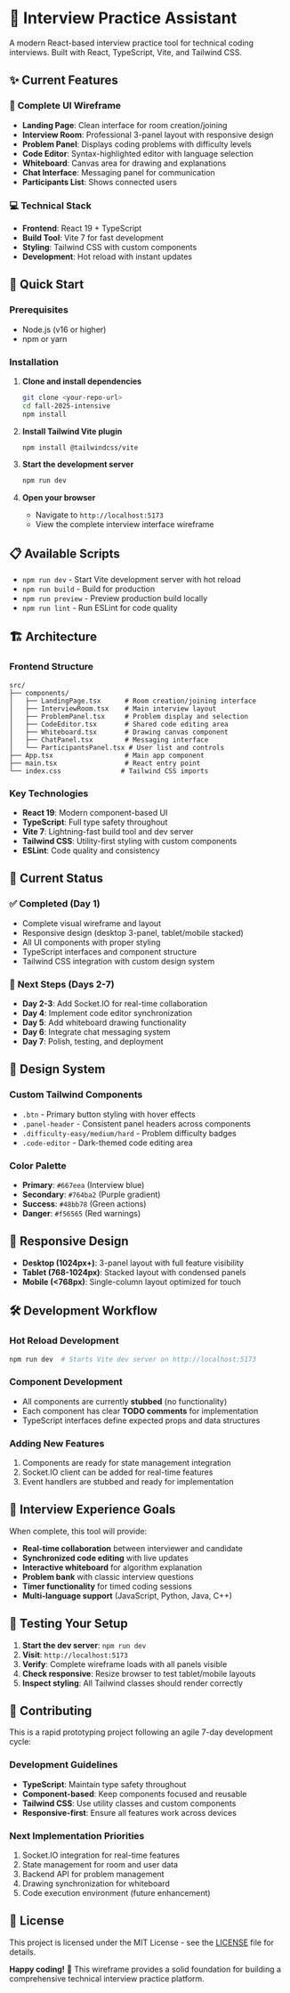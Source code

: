# 🚀 Interview Practice Assistant

A modern React-based interview practice tool for technical coding interviews. Built with React, TypeScript, Vite, and Tailwind CSS.

## ✨ Current Features

### 🎨 **Complete UI Wireframe**
- **Landing Page**: Clean interface for room creation/joining
- **Interview Room**: Professional 3-panel layout with responsive design
- **Problem Panel**: Displays coding problems with difficulty levels
- **Code Editor**: Syntax-highlighted editor with language selection
- **Whiteboard**: Canvas area for drawing and explanations
- **Chat Interface**: Messaging panel for communication
- **Participants List**: Shows connected users

### 💻 **Technical Stack**
- **Frontend**: React 19 + TypeScript
- **Build Tool**: Vite 7 for fast development
- **Styling**: Tailwind CSS with custom components
- **Development**: Hot reload with instant updates

## 🚀 Quick Start

### Prerequisites
- Node.js (v16 or higher)
- npm or yarn

### Installation

1. **Clone and install dependencies**
   ```bash
   git clone <your-repo-url>
   cd fall-2025-intensive
   npm install
   ```

2. **Install Tailwind Vite plugin**
   ```bash
   npm install @tailwindcss/vite
   ```

3. **Start the development server**
   ```bash
   npm run dev
   ```

4. **Open your browser**
   - Navigate to `http://localhost:5173`
   - View the complete interview interface wireframe

## 📋 Available Scripts

- `npm run dev` - Start Vite development server with hot reload
- `npm run build` - Build for production
- `npm run preview` - Preview production build locally
- `npm run lint` - Run ESLint for code quality

## 🏗️ Architecture

### Frontend Structure
```
src/
├── components/
│   ├── LandingPage.tsx      # Room creation/joining interface
│   ├── InterviewRoom.tsx    # Main interview layout
│   ├── ProblemPanel.tsx     # Problem display and selection
│   ├── CodeEditor.tsx       # Shared code editing area
│   ├── Whiteboard.tsx       # Drawing canvas component
│   ├── ChatPanel.tsx        # Messaging interface
│   └── ParticipantsPanel.tsx # User list and controls
├── App.tsx                  # Main app component
├── main.tsx                 # React entry point
└── index.css               # Tailwind CSS imports
```

### Key Technologies
- **React 19**: Modern component-based UI
- **TypeScript**: Full type safety throughout
- **Vite 7**: Lightning-fast build tool and dev server
- **Tailwind CSS**: Utility-first styling with custom components
- **ESLint**: Code quality and consistency

## 🎯 Current Status

### ✅ **Completed (Day 1)**
- Complete visual wireframe and layout
- Responsive design (desktop 3-panel, tablet/mobile stacked)
- All UI components with proper styling
- TypeScript interfaces and component structure
- Tailwind CSS integration with custom design system

### 🚧 **Next Steps (Days 2-7)**
- **Day 2-3**: Add Socket.IO for real-time collaboration
- **Day 4**: Implement code editor synchronization
- **Day 5**: Add whiteboard drawing functionality
- **Day 6**: Integrate chat messaging system
- **Day 7**: Polish, testing, and deployment

## 🎨 Design System

### Custom Tailwind Components
- `.btn` - Primary button styling with hover effects
- `.panel-header` - Consistent panel headers across components
- `.difficulty-easy/medium/hard` - Problem difficulty badges
- `.code-editor` - Dark-themed code editing area

### Color Palette
- **Primary**: `#667eea` (Interview blue)
- **Secondary**: `#764ba2` (Purple gradient)
- **Success**: `#48bb78` (Green actions)
- **Danger**: `#f56565` (Red warnings)

## 📱 Responsive Design

- **Desktop (1024px+)**: 3-panel layout with full feature visibility
- **Tablet (768-1024px)**: Stacked layout with condensed panels
- **Mobile (<768px)**: Single-column layout optimized for touch

## 🛠️ Development Workflow

### Hot Reload Development
```bash
npm run dev  # Starts Vite dev server on http://localhost:5173
```

### Component Development
- All components are currently **stubbed** (no functionality)
- Each component has clear **TODO comments** for implementation
- TypeScript interfaces define expected props and data structures

### Adding New Features
1. Components are ready for state management integration
2. Socket.IO client can be added for real-time features
3. Event handlers are stubbed and ready for implementation

## 🎯 Interview Experience Goals

When complete, this tool will provide:
- **Real-time collaboration** between interviewer and candidate
- **Synchronized code editing** with live updates
- **Interactive whiteboard** for algorithm explanation
- **Problem bank** with classic interview questions
- **Timer functionality** for timed coding sessions
- **Multi-language support** (JavaScript, Python, Java, C++)

## 🧪 Testing Your Setup

1. **Start the dev server**: `npm run dev`
2. **Visit**: `http://localhost:5173`
3. **Verify**: Complete wireframe loads with all panels visible
4. **Check responsive**: Resize browser to test tablet/mobile layouts
5. **Inspect styling**: All Tailwind classes should render correctly

## 🤝 Contributing

This is a rapid prototyping project following an agile 7-day development cycle:

### Development Guidelines
- **TypeScript**: Maintain type safety throughout
- **Component-based**: Keep components focused and reusable
- **Tailwind CSS**: Use utility classes and custom components
- **Responsive-first**: Ensure all features work across devices

### Next Implementation Priorities
1. Socket.IO integration for real-time features
2. State management for room and user data
3. Backend API for problem management
4. Drawing synchronization for whiteboard
5. Code execution environment (future enhancement)

## 📄 License

This project is licensed under the MIT License - see the [LICENSE](LICENSE) file for details.

**Happy coding!** 🎉 This wireframe provides a solid foundation for building a comprehensive technical interview practice platform.